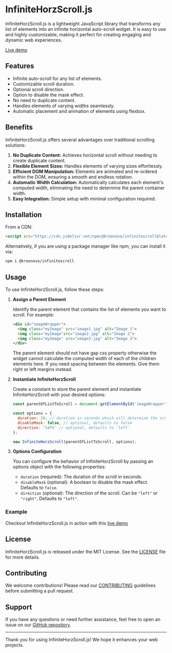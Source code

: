 # InfiniteHorzScroll.js

InfiniteHorzScroll.js is a lightweight JavaScript library that transforms any list of elements into an infinite horizontal auto-scroll widget. It is easy to use and highly customizable, making it perfect for creating engaging and dynamic web experiences.

[Live demo](https://infinitehorzscroll.surge.sh/)

## Features
- Infinite auto-scroll for any list of elements.
- Customizable scroll duration.
- Optional scroll direction.
- Option to disable the mask effect.
- No need to duplicate content.
- Handles elements of varying widths seamlessly.
- Automatic placement and animation of elements using flexbox.

## Benefits
InfiniteHorzScroll.js offers several advantages over traditional scrolling solutions:

1. **No Duplicate Content:** Achieves horizontal scroll without needing to create duplicate content.
2. **Flexible Element Sizes:** Handles elements of varying sizes effortlessly.
3. **Efficient DOM Manipulation:** Elements are animated and re-ordered within the DOM, ensuring a smooth and endless rotation.
4. **Automatic Width Calculation:** Automatically calculates each element's computed width, eliminating the need to determine the parent container width.
5. **Easy Integration:** Simple setup with minimal configuration required.

## Installation

From a CDN:

```html
<script src="https://cdn.jsdelivr.net/npm/@kreonovo/infinitescroll@latest/dist/index.js"></script>
```

Alternatively, if you are using a package manager like npm, you can install it via:

```sh
npm i @kreonovo/infinitescroll
```

## Usage

To use InfiniteHorzScroll.js, follow these steps:

1. **Assign a Parent Element**

   Identify the parent element that contains the list of elements you want to scroll. For example:

   ```html
   <div id="imageWrapper">
     <img class="myImage" src="image1.jpg" alt="Image 1">
     <img class="myImage"src="image2.jpg" alt="Image 2">
     <img class="myImage" src="image3.jpg" alt="Image 3">
   </div>
   ```
    The parent element should not have gap css property otherwise the widget cannot calculate the computed width of each of the children elements here. If you need spacing between the elements. Give them right or left margins instead.

2. **Instantiate InfiniteHorzScroll**

   Create a constant to store the parent element and instantiate InfiniteHorzScroll with your desired options:

   ```javascript
   const parentOfListToScroll = document.getElementById('imageWrapper');

   const options = {
     duration: 20, // duration in seconds which will determine the scrolling speed
     disableMask: false, // optional, defaults to false
     direction: 'left' // optional, defaults to 'left'
   };

   new InfiniteHorzScroll(parentOfListToScroll, options);
   ```

3. **Options Configuration**

   You can configure the behavior of InfiniteHorzScroll by passing an options object with the following properties:

   - `duration` (required): The duration of the scroll in seconds.
   - `disableMask` (optional): A boolean to disable the mask effect. Defaults to `false`.
   - `direction` (optional): The direction of the scroll. Can be `"left"` or `"right"`. Defaults to `"left"`.

### Example

Checkout InfiniteHorzScroll.js in action with this [live demo](https://infinitehorzscroll.surge.sh/)

## License

InfiniteHorzScroll.js is released under the MIT License. See the [LICENSE](LICENSE) file for more details.

## Contributing

We welcome contributions! Please read our [CONTRIBUTING](CONTRIBUTING.md) guidelines before submitting a pull request.

## Support

If you have any questions or need further assistance, feel free to open an issue on our [GitHub repository](https://github.com/JaunPaul/InfiniteHorzScroll.git).

---

Thank you for using InfiniteHorzScroll.js! We hope it enhances your web projects.